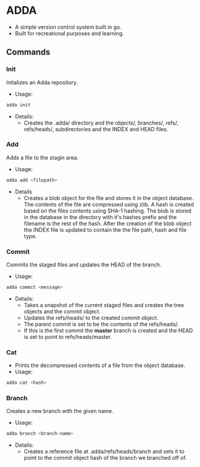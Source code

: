 # ADDA

- A simple version control system built in go.
- Built for recreational purposes and learning.

## Commands

### Init

Intializes an Adda repository.
- Usage:
``` bash
adda init
```
- Details:
  - Creates the .adda/ directory and the objects/, branches/, refs/, refs/heads/, subdirectories and the INDEX and HEAD files.

### Add

Adds a file to the stagin area.
- Usage:
``` bash
adda add <filepath>
```
- Details
  - Creates a blob object for the file and stores it in the object database. The contents of the file are compressed using zlib.
  A hash is created based on the files contents using SHA-1 hashing. The blob is stored in the database in the directory with it's hashes prefix
  and the filename is the rest of the hash. After the creation of the blob object the INDEX file is updated to contain the the file path, hash and file type.

### Commit

Commits the staged files and updates the HEAD of the branch.
- Usage:
``` bash
adda commit <message>
```
- Details:
  - Takes a snapshot of the current staged files and creates the tree objects and the commit object.
  - Updates the refs/heads/<current branch> to the created commit object.
  - The parent commit is set to be the contents of the refs/heads/<current branch>.
  - If this is the first commit the **master** branch is created and the HEAD is set to point to refs/heads/master.

### Cat

- Prints the decompressed contents of a file from the object database.
- Usage:
``` bash
adda cat <hash>
```

### Branch

Creates a new branch with the given name.
- Usage:
``` bash
adda branch <branch-name>
```
- Details:
  - Creates a reference file at .adda/refs/heads/branch and sets it to point to the commit object hash of the branch we branched off of.
